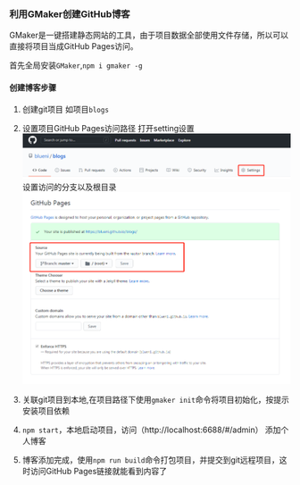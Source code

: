 ### 利用GMaker创建GitHub博客
GMaker是一键搭建静态网站的工具，由于项目数据全部使用文件存储，所以可以直接将项目当成GitHub Pages访问。

首先全局安装`GMaker`,`npm i gmaker -g`

#### 创建博客步骤
1. 创建git项目
如项目`blogs`

2. 设置项目GitHub Pages访问路径
	打开setting设置
	![](/public/images/gitpage1.png)
	设置访问的分支以及根目录
	![](/public/images/gitpage2.png)
	
3. 关联git项目到本地,在项目路径下使用`gmaker init`命令将项目初始化，按提示安装项目依赖

4. `npm start`，本地启动项目，访问（http://localhost:6688/#/admin） 添加个人博客

5. 博客添加完成，使用`npm run build`命令打包项目，并提交到git远程项目，这时访问GitHub Pages链接就能看到内容了

